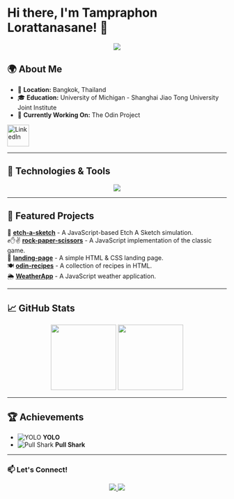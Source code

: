 # Hi there, I'm Tampraphon Lorattanasane! 👋  

<p align="center">
  <img src="https://readme-typing-svg.herokuapp.com?font=Fira+Code&size=22&duration=2500&pause=1000&color=F70000&center=true&vCenter=true&width=500&lines=Software+Developer;Enthusiastic+Learner;Tech+Explorer" />
</p>

## 🌍 About Me  

- 📍 **Location:** Bangkok, Thailand  
- 🎓 **Education:** University of Michigan - Shanghai Jiao Tong University Joint Institute  
- 🚀 **Currently Working On:** The Odin Project

<p align="left">
  <a href="https://www.linkedin.com/in/tampraphon-lorattanasane">
    <img src="https://upload.wikimedia.org/wikipedia/commons/c/ca/LinkedIn_logo_initials.png" width="50" alt="LinkedIn" />
  </a>
</p>

---

## 🔧 Technologies & Tools  

<p align="center">
  <img src="https://skillicons.dev/icons?i=js,html,css,cpp,c,matlab,git,github,vscode" />
</p>

---

## 📌 Featured Projects  

🎨 **[etch-a-sketch](https://github.com/kyusuku/etch-a-sketch)** - A JavaScript-based Etch A Sketch simulation.  
✊✋✌ **[rock-paper-scissors](https://github.com/kyusuku/rock-paper-scissors)** - A JavaScript implementation of the classic game.  
📄 **[landing-page](https://github.com/kyusuku/landing-page)** - A simple HTML & CSS landing page.  
🍽 **[odin-recipes](https://github.com/kyusuku/odin-recipes)** - A collection of recipes in HTML.  
🌦 **[WeatherApp](https://github.com/kyusuku/WeatherApp)** - A JavaScript weather application.  

---

## 📈 GitHub Stats  

<p align="center">
  <img src="https://github-readme-stats.vercel.app/api?username=kyusuku&show_icons=true&theme=radical" height="150" />
  <img src="https://github-readme-streak-stats.herokuapp.com/?user=kyusuku&theme=radical" height="150" />
</p>

---

## 🏆 Achievements  

- ![YOLO](https://github.githubassets.com/images/icons/emoji/unicode/1f4af.png) **YOLO**  
- ![Pull Shark](https://github.githubassets.com/images/icons/emoji/unicode/1f988.png) **Pull Shark**  

---

### 📫 Let's Connect!  
<p align="center">
  <a href="mailto:your-email@example.com">
    <img src="https://img.shields.io/badge/Email-D14836?style=for-the-badge&logo=gmail&logoColor=white" />
  </a>
  <a href="https://www.linkedin.com/in/tampraphon-lorattanasane">
    <img src="https://img.shields.io/badge/LinkedIn-0077B5?style=for-the-badge&logo=linkedin&logoColor=white" />
  </a>
</p>
